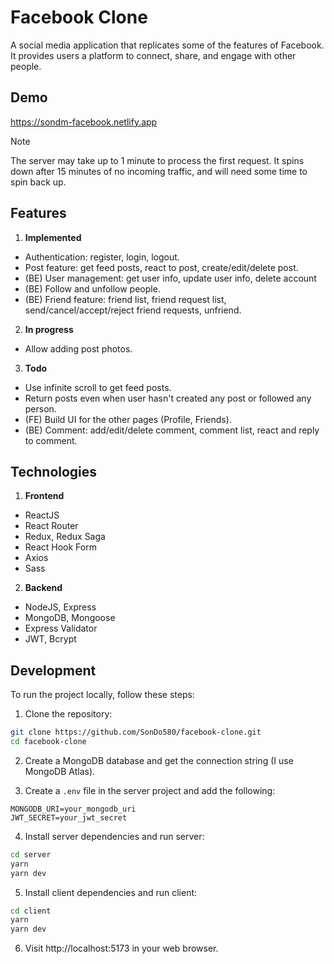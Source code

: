# Facebook Clone

A social media application that replicates some of the features of Facebook. It provides users a platform to connect, share, and engage with other people.

## Demo

https://sondm-facebook.netlify.app

> [!NOTE]
> The server may take up to 1 minute to process the first request. It spins down after 15 minutes of no incoming traffic, and will need some time to spin back up.

## Features

1. **Implemented**

- Authentication: register, login, logout.
- Post feature: get feed posts, react to post, create/edit/delete post.
- (BE) User management: get user info, update user info, delete account
- (BE) Follow and unfollow people.
- (BE) Friend feature: friend list, friend request list, send/cancel/accept/reject friend requests, unfriend.

2. **In progress**

- Allow adding post photos.

3. **Todo**

- Use infinite scroll to get feed posts.
- Return posts even when user hasn't created any post or followed any person.
- (FE) Build UI for the other pages (Profile, Friends).
- (BE) Comment: add/edit/delete comment, comment list, react and reply to comment.

## Technologies

1. **Frontend**

- ReactJS
- React Router
- Redux, Redux Saga
- React Hook Form
- Axios
- Sass

2. **Backend**

- NodeJS, Express
- MongoDB, Mongoose
- Express Validator
- JWT, Bcrypt

## Development

To run the project locally, follow these steps:

1. Clone the repository:

```bash
git clone https://github.com/SonDo580/facebook-clone.git
cd facebook-clone
```

2. Create a MongoDB database and get the connection string (I use MongoDB Atlas).

3. Create a `.env` file in the server project and add the following:

```env
MONGODB_URI=your_mongodb_uri
JWT_SECRET=your_jwt_secret
```

4. Install server dependencies and run server:

```bash
cd server
yarn
yarn dev
```

5. Install client dependencies and run client:

```bash
cd client
yarn
yarn dev
```

6. Visit http://localhost:5173 in your web browser.
